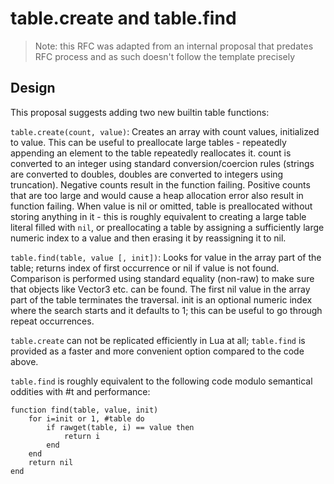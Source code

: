 # table.create and table.find

> Note: this RFC was adapted from an internal proposal that predates RFC process and as such doesn't follow the template precisely

## Design

This proposal suggests adding two new builtin table functions:

`table.create(count, value)`: Creates an array with count values, initialized to value. This can be useful to preallocate large tables - repeatedly appending an element to the table repeatedly reallocates it. count is converted to an integer using standard conversion/coercion rules (strings are converted to doubles, doubles are converted to integers using truncation). Negative counts result in the function failing. Positive counts that are too large and would cause a heap allocation error also result in function failing. When value is nil or omitted, table is preallocated without storing anything in it - this is roughly equivalent to creating a large table literal filled with `nil`, or preallocating a table by assigning a sufficiently large numeric index to a value and then erasing it by reassigning it to nil.

`table.find(table, value [, init])`: Looks for value in the array part of the table; returns index of first occurrence or nil if value is not found. Comparison is performed using standard equality (non-raw) to make sure that objects like Vector3 etc. can be found. The first nil value in the array part of the table terminates the traversal. init is an optional numeric index where the search starts and it defaults to 1; this can be useful to go through repeat occurrences.

`table.create` can not be replicated efficiently in Lua at all; `table.find` is provided as a faster and more convenient option compared to the code above.

`table.find` is roughly equivalent to the following code modulo semantical oddities with #t and performance:

```
function find(table, value, init)
    for i=init or 1, #table do
        if rawget(table, i) == value then
            return i
        end
    end
    return nil
end
``` 

